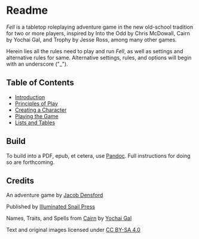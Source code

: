 # Readme

*Fell* is a tabletop roleplaying adventure game in the new old-school tradition for two or more players, inspired by Into the Odd by Chris McDowall, Cairn by Yochai Gal, and Trophy by Jesse Ross, among many other games.

Herein lies all the rules need to play and run *Fell*, as well as settings and alternative rules for same. Alternative settings, rules, and options will begin with an underscore ("_").

## Table of Contents

- [Introduction](/introduction/introduction.md)
- [Principles of Play](/principles-of-play/principles-of-play.md)
- [Creating a Character](/creating-a-character/creating-a-character.md)
- [Playing the Game](/playing-the-game/)
- [Lists and Tables](/lists-and-tables/)

## Build

To build into a PDF, epub, et cetera, use [Pandoc](https://pandoc.org). Full instructions for doing so are forthcoming. 

## Credits

An adventure game by [Jacob Densford](https://cobb.land/)

Published by [Illuminated Snail Press](https://illuminatedsnail.com)

Names, Traits, and Spells from [Cairn](https://cairnrpg.com/) by [Yochai Gal](https://newschoolrevolution.com/)

Text and original images licensed under [CC BY-SA 4.0](https://creativecommons.org/licenses/by-sa/4.0/)